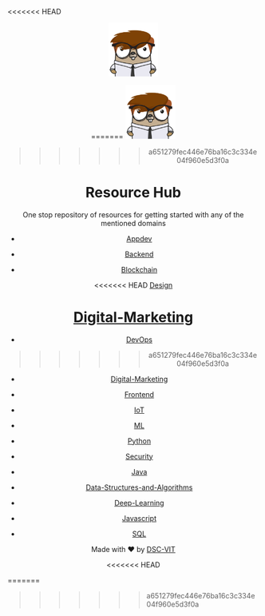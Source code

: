 <<<<<<< HEAD
<p align="center">
    <img src="static/images/gopher.png" width=20% />
</p>


<div align="center">

=======
<img src="static/images/gopher.png" width="20%"/>

>>>>>>> a651279fec446e76ba16c3c334e04f960e5d3f0a
# Resource Hub

One stop repository of resources for getting started with any of the mentioned domains


* [Appdev](./Appdev/README.md)

* [Backend](./Backend/README.md)

* [Blockchain](./Blockchain/README.md)

<<<<<<< HEAD
[Design](./Design/README.md)

[Digital-Marketing](./Digital-Marketing/Digital-Marketing.md)
=======
* [DevOps](./DevOps/README.md)
>>>>>>> a651279fec446e76ba16c3c334e04f960e5d3f0a

* [Digital-Marketing](./Digital-Marketing/README.md)

* [Frontend](./Frontend/README.md)

* [IoT](./IoT/README.md)

* [ML](./ML/README.md)

* [Python](./Python/README.md)

* [Security](./Security/README.md)

* [Java](./Java/README.md)

* [Data-Structures-and-Algorithms](./Data-Structures-and-Algorithms/README.md)

* [Deep-Learning](./Deep-Learning/README.md)

* [Javascript](./Javascript/README.md)

* [SQL](./SQL/README.md)


Made with :heart: by [DSC-VIT](https://github.com/GDGVIT)

<<<<<<< HEAD
</div>
=======


>>>>>>> a651279fec446e76ba16c3c334e04f960e5d3f0a
